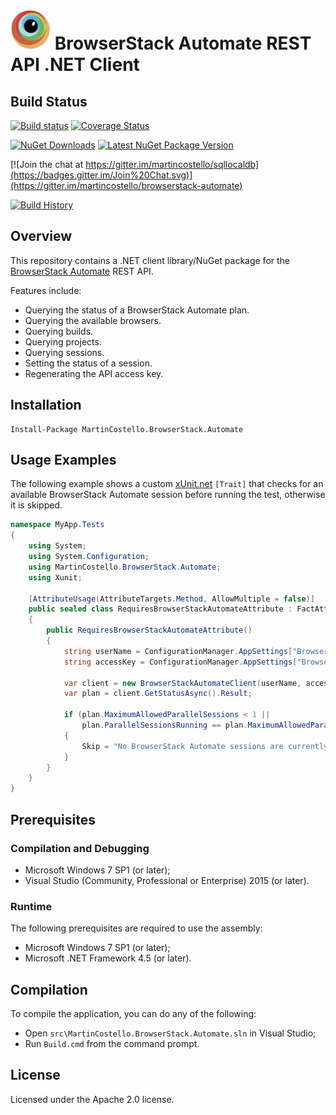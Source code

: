 # ![Alt text](browserstack-logo.png) BrowserStack Automate REST API .NET Client

## Build Status

[![Build status](https://img.shields.io/appveyor/ci/martincostello/browserstack-automate/master.svg)](https://ci.appveyor.com/project/martincostello/browserstack-automate) [![Coverage Status](https://img.shields.io/codecov/c/github/martincostello/browserstack-automate/master.svg)](https://codecov.io/github/martincostello/browserstack-automate)

[![NuGet Downloads](https://img.shields.io/nuget/dt/MartinCostello.BrowserStack.Automate.svg?label=NuGet%20Downloads)](http://www.nuget.org/packages/MartinCostello.BrowserStack.Automate) [![Latest NuGet Package Version](https://img.shields.io/nuget/v/MartinCostello.BrowserStack.Automate.svg?label=Latest%20NuGet%20Package)](http://www.nuget.org/packages/MartinCostello.BrowserStack.Automate)

[![Join the chat at https://gitter.im/martincostello/sqllocaldb](https://badges.gitter.im/Join%20Chat.svg)](https://gitter.im/martincostello/browserstack-automate)

[![Build History](https://ci-buildstats.azurewebsites.net/appveyor/chart/martincostello/browserstack-automate?branch=master&includeBuildsFromPullRequest=false)](https://ci.appveyor.com/project/martincostello/browserstack-automate)

## Overview

This repository contains a .NET client library/NuGet package for the [BrowserStack Automate](https://www.browserstack.com/automate) REST API.

Features include:

 * Querying the status of a BrowserStack Automate plan.
 * Querying the available browsers.
 * Querying builds.
 * Querying projects.
 * Querying sessions.
 * Setting the status of a session.
 * Regenerating the API access key.

## Installation

```batchfile
Install-Package MartinCostello.BrowserStack.Automate
```

## Usage Examples

The following example shows a custom [xUnit.net](https://xunit.github.io/) ```[Trait]``` that checks for an available BrowserStack Automate session before running the test, otherwise it is skipped.

```csharp
namespace MyApp.Tests
{
    using System;
    using System.Configuration;
    using MartinCostello.BrowserStack.Automate;
    using Xunit;

    [AttributeUsage(AttributeTargets.Method, AllowMultiple = false)]
    public sealed class RequiresBrowserStackAutomateAttribute : FactAttribute
    {
        public RequiresBrowserStackAutomateAttribute()
        {
            string userName = ConfigurationManager.AppSettings["BrowserStack:UserName"];
            string accessKey = ConfigurationManager.AppSettings["BrowserStack:AccessKey"];

            var client = new BrowserStackAutomateClient(userName, accessKey);
            var plan = client.GetStatusAsync().Result;

            if (plan.MaximumAllowedParallelSessions < 1 ||
                plan.ParallelSessionsRunning == plan.MaximumAllowedParallelSessions)
            {
                Skip = "No BrowserStack Automate sessions are currently available.";
            }
        }
    }
}
```

## Prerequisites

### Compilation and Debugging

 * Microsoft Windows 7 SP1 (or later);
 * Visual Studio (Community, Professional or Enterprise) 2015 (or later).

### Runtime

The following prerequisites are required to use the assembly:

 * Microsoft Windows 7 SP1 (or later);
 * Microsoft .NET Framework 4.5 (or later).

## Compilation

To compile the application, you can do any of the following:

 * Open ```src\MartinCostello.BrowserStack.Automate.sln``` in Visual Studio;
 * Run ```Build.cmd``` from the command prompt.

## License

Licensed under the Apache 2.0 license.
